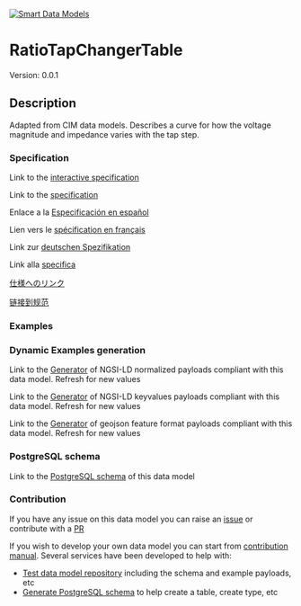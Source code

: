 [![Smart Data Models](https://smartdatamodels.org/wp-content/uploads/2022/01/SmartDataModels_logo.png "Logo")](https://smartdatamodels.org)
# RatioTapChangerTable
Version: 0.0.1

## Description 

Adapted from CIM data models. Describes a curve for how the voltage magnitude and impedance varies with the tap step.
### Specification

Link to the [interactive specification](https://swagger.lab.fiware.org/?url=https://smart-data-models.github.io/dataModel.EnergyCIM/RatioTapChangerTable/swagger.yaml)

Link to the [specification](https://github.com/smart-data-models/dataModel.EnergyCIM/blob/master/RatioTapChangerTable/doc/spec.md)

Enlace a la [Especificación en español](https://github.com/smart-data-models/dataModel.EnergyCIM/blob/master/RatioTapChangerTable/doc/spec_ES.md)

Lien vers le [spécification en français](https://github.com/smart-data-models/dataModel.EnergyCIM/blob/master/RatioTapChangerTable/doc/spec_FR.md)

Link zur [deutschen Spezifikation](https://github.com/smart-data-models/dataModel.EnergyCIM/blob/master/RatioTapChangerTable/doc/spec_DE.md)

Link alla [specifica](https://github.com/smart-data-models/dataModel.EnergyCIM/blob/master/RatioTapChangerTable/doc/spec_IT.md)

[仕様へのリンク](https://github.com/smart-data-models/dataModel.EnergyCIM/blob/master/RatioTapChangerTable/doc/spec_JA.md)

[链接到规范](https://github.com/smart-data-models/dataModel.EnergyCIM/blob/master/RatioTapChangerTable/doc/spec_ZH.md)
### Examples
### Dynamic Examples generation

Link to the [Generator](https://smartdatamodels.org/extra/ngsi-ld_generator.php?schemaUrl=https://raw.githubusercontent.com/smart-data-models/dataModel.EnergyCIM/master/RatioTapChangerTable/schema.json&email=info@smartdatamodels.org) of NGSI-LD normalized payloads compliant with this data model. Refresh for new values

Link to the [Generator](https://smartdatamodels.org/extra/ngsi-ld_generator_keyvalues.php?schemaUrl=https://raw.githubusercontent.com/smart-data-models/dataModel.EnergyCIM/master/RatioTapChangerTable/schema.json&email=info@smartdatamodels.org) of NGSI-LD keyvalues payloads compliant with this data model. Refresh for new values

Link to the [Generator](https://smartdatamodels.org/extra/geojson_features_generator.php?schemaUrl=https://raw.githubusercontent.com/smart-data-models/dataModel.EnergyCIM/master/RatioTapChangerTable/schema.json&email=info@smartdatamodels.org) of geojson feature format payloads compliant with this data model. Refresh for new values
### PostgreSQL schema

Link to the [PostgreSQL schema](https://github.com/smart-data-models/dataModel.EnergyCIM/blob/master/RatioTapChangerTable/schema.sql) of this data model
### Contribution

 If you have any issue on this data model you can raise an [issue](https://github.com/smart-data-models/dataModel.EnergyCIM/issues)  or contribute with a [PR](https://github.com/smart-data-models/dataModel.EnergyCIM/pulls)

 If you wish to develop your own data model you can start from [contribution manual](https://bit.ly/contribution_manual). Several services have been developed to help with: 
 - [Test data model repository](https://smartdatamodels.org/index.php/data-models-contribution-api/) including the schema and example payloads, etc
 - [Generate PostgreSQL schema](https://smartdatamodels.org/index.php/sql-service/) to help create a table, create type, etc